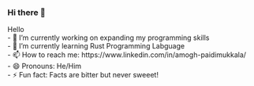 ### Hi there 👋

<!DOCTYPE html>
<html lang="en">
<head>
    <meta charset="UTF-8">
    <meta http-equiv="X-UA-Compatible" content="IE=edge">
    <meta name="viewport" content="width=device-width, initial-scale=1.0">
</head>
<body>
 <div>
 Hello <br>
- 🔭 I’m currently working on expanding my programming skills <br>
- 🌱 I’m currently learning Rust Programming Labguage <br>
- 📫 How to reach me: https://www.linkedin.com/in/amogh-paidimukkala/ <br>
- 😄 Pronouns: He/Him <br>
- ⚡ Fun fact: Facts are bitter but never sweeet! <br>
</div>
</body>
</html>

<!--
**Amogh-Paidimukkala/Amogh-Paidimukkala** is a ✨ _special_ ✨ repository because its `README.md` (this file) appears on your GitHub profile.

Here are some ideas to get you started:

- 🔭 I’m currently working on ...
- 🌱 I’m currently learning ...
- 👯 I’m looking to collaborate on ...
- 🤔 I’m looking for help with ...
- 💬 Ask me about ...
- 📫 How to reach me: ...
- 😄 Pronouns: ...
- ⚡ Fun fact: ...
-->
